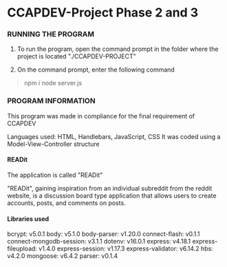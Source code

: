 # CCAPDEV-Project Phase 2 and 3

### RUNNING THE PROGRAM
1. To run the program, open the command prompt in the folder where the project is located "./CCAPDEV-PROJECT"

2. On the command prompt, enter the following command
> npm i
> node server.js

### PROGRAM INFORMATION
This program was made in compliance for the final requirement of CCAPDEV

Languages used: HTML, Handlebars, JavaScript, CSS
It was coded using a Model-View-Controller structure

#### READit
The application is called "READit"

"READit", gaining inspiration from an individual subreddit from the reddit website, is a discussion board type application that allows users to create accounts, posts, and comments on posts.

#### Libraries used

bcrypt: v5.0.1
body: v5.1.0
body-parser: v1.20.0
connect-flash: v0.1.1
connect-mongodb-session: v3.1.1
dotenv: v16.0.1
express: v4.18.1
express-fileupload: v1.4.0
express-session: v1.17.3
express-validator: v6.14.2
hbs: v4.2.0
mongoose: v6.4.2
parser: v0.1.4